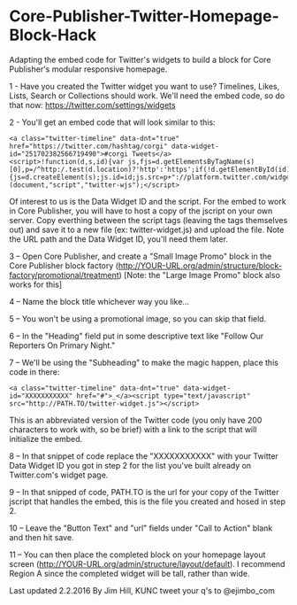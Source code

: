 # Core-Publisher-Twitter-Homepage-Block-Hack
Adapting the embed code for Twitter's widgets to build a block for Core Publisher's modular responsive homepage.

1 - Have you created the Twitter widget you want to use? Timelines, Likes, Lists, Search or Collections should work. We'll need the embed code, so do that now: https://twitter.com/settings/widgets

2 - You'll get an embed code that will look similar to this:

    <a class="twitter-timeline" data-dnt="true" href="https://twitter.com/hashtag/corgi" data-widget-id="251702382566719490">#corgi Tweets</a>
    <script>!function(d,s,id){var js,fjs=d.getElementsByTagName(s)[0],p=/^http:/.test(d.location)?'http':'https';if(!d.getElementById(id)){js=d.createElement(s);js.id=id;js.src=p+"://platform.twitter.com/widgets.js";fjs.parentNode.insertBefore(js,fjs);}}(document,"script","twitter-wjs");</script>

Of interest to us is the Data Widget ID and the script. For the embed to work in Core Publisher, you will have to host a copy of the jscript on your own server. Copy everthing between the script tags (leaving the tags themselves out) and save it to a new file (ex: twitter-widget.js) and upload the file. Note the URL path and the Data Widget ID, you'll need them later.

3 – Open Core Publisher, and create a "Small Image Promo" block in the Core Publisher block factory (http://YOUR-URL.org/admin/structure/block-factory/promotional/treatment) [Note: the "Large Image Promo" block also works for this]

4 – Name the block title whichever way you like...

5 – You won't be using a promotional image, so you can skip that field.

6 – In the "Heading" field put in some descriptive text like "Follow Our Reporters On Primary Night."

7 – We'll be using the "Subheading" to make the magic happen, place this code in there:

    <a class="twitter-timeline" data-dnt="true" data-widget-id="XXXXXXXXXXX" href="#">_</a><script type="text/javascript" src="http://PATH.TO/twitter-widget.js"></script>

This is an abbreviated version of the Twitter code (you only have 200 characters to work with, so be brief) with a link to the script that will initialize the embed.

8 – In that snippet of code replace the "XXXXXXXXXXX" with your Twitter Data Widget ID you got in step 2 for the list you've built already on Twitter.com's widget page.

9 – In that snipped of code, PATH.TO is the url for your copy of the Twitter jscript that handles the embed, this is the file you created and hosed in step 2.  

10 – Leave the "Button Text" and "url" fields under "Call to Action" blank and then hit save.

11 – You can then place the completed block on your homepage layout screen (http://YOUR-URL.org/admin/structure/layout/default). I recommend Region A since the completed widget will be tall, rather than wide.

Last updated 2.2.2016 By Jim Hill, KUNC tweet your q's to @ejimbo_com
